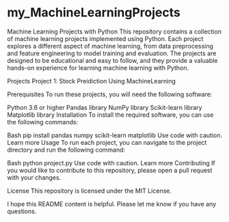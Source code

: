 # my_MachineLearningProjects


Machine Learning Projects with Python
This repository contains a collection of machine learning projects implemented using Python. Each project explores a different aspect of machine learning, from data preprocessing and feature engineering to model training and evaluation. The projects are designed to be educational and easy to follow, and they provide a valuable hands-on experience for learning machine learning with Python.

Projects
Project 1: Stock Preidiction Using MachineLearning 

Prerequisites
To run these projects, you will need the following software:

Python 3.6 or higher
Pandas library
NumPy library
Scikit-learn library
Matplotlib library
Installation
To install the required software, you can use the following commands:

Bash
pip install pandas numpy scikit-learn matplotlib
Use code with caution. Learn more
Usage
To run each project, you can navigate to the project directory and run the following command:

Bash
python project.py
Use code with caution. Learn more
Contributing
If you would like to contribute to this repository, please open a pull request with your changes.

License
This repository is licensed under the MIT License.

I hope this README content is helpful. Please let me know if you have any questions.
